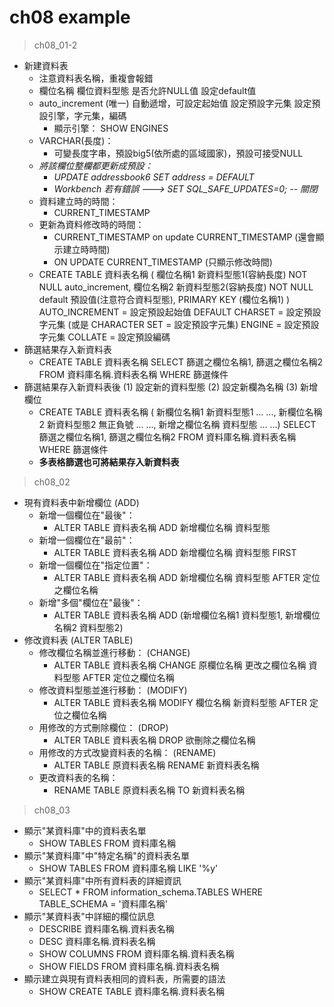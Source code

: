 # ch08 example

> ch08_01-2
- 新建資料表
    - 注意資料表名稱，重複會報錯
    - 欄位名稱  欄位資料型態  是否允許NULL值  設定default值 
    - auto_increment (唯一) 自動遞增，可設定起始值
      設定預設字元集
      設定預設引擎，字元集，編碼 
        - 顯示引擎： SHOW ENGINES
    - VARCHAR(長度)：
        - 可變長度字串，預設big5(依所處的區域國家)，預設可接受NULL
    - *將該欄位整欄都更新成預設：*
        - *UPDATE addressbook6 SET address = DEFAULT*
        - *Workbench 若有錯誤 ---> SET SQL_SAFE_UPDATES=0; -- 關閉*
    - 資料建立時的時間：
        - CURRENT_TIMESTAMP
    - 更新為資料修改時的時間：
        - CURRENT_TIMESTAMP on update CURRENT_TIMESTAMP (還會顯示建立時時間)
        - ON UPDATE CURRENT_TIMESTAMP (只顯示修改時間)
    - CREATE TABLE 資料表名稱 (
      欄位名稱1 新資料型態1(容納長度) NOT NULL auto_increment,
      欄位名稱2 新資料型態2(容納長度) NOT NULL default 預設值(注意符合資料型態),
      PRIMARY KEY  (欄位名稱1)
      ) AUTO_INCREMENT = 設定預設起始值 
        DEFAULT CHARSET = 設定預設字元集 (或是 CHARACTER SET = 設定預設字元集)
        ENGINE = 設定預設字元集
        COLLATE = 設定預設編碼
- 篩選結果存入新資料表
    - CREATE TABLE 資料表名稱
      SELECT 篩選之欄位名稱1, 篩選之欄位名稱2
      FROM   資料庫名稱.資料表名稱
      WHERE  篩選條件
- 篩選結果存入新資料表後 (1) 設定新的資料型態 (2) 設定新欄為名稱 (3) 新增欄位
    - CREATE TABLE 資料表名稱 (
        新欄位名稱1 新資料型態1 ... ...,
        新欄位名稱2 新資料型態2 無正負號  ... ...,
        新增之欄位名稱 資料型態 ... ...)
      SELECT 篩選之欄位名稱1, 篩選之欄位名稱2
      FROM   資料庫名稱.資料表名稱
      WHERE  篩選條件
    - **多表格篩選也可將結果存入新資料表**
> ch08_02
- 現有資料表中新增欄位 (ADD)
    - 新增一個欄位在"最後"：
        - ALTER TABLE 資料表名稱 ADD 新增欄位名稱 資料型態
    - 新增一個欄位在"最前"：
        - ALTER TABLE 資料表名稱 ADD 新增欄位名稱 資料型態 FIRST
    - 新增一個欄位在"指定位置"：
        - ALTER TABLE 資料表名稱 ADD 新增欄位名稱 資料型態 AFTER 定位之欄位名稱
    - 新增"多個"欄位在"最後"：
        - ALTER TABLE 資料表名稱 ADD (新增欄位名稱1 資料型態1, 新增欄位名稱2 資料型態2)
- 修改資料表 (ALTER TABLE)
    - 修改欄位名稱並進行移動： (CHANGE)
        - ALTER TABLE 資料表名稱 CHANGE 原欄位名稱 更改之欄位名稱 資料型態 AFTER 定位之欄位名稱
    - 修改資料型態並進行移動： (MODIFY)
        - ALTER TABLE 資料表名稱 MODIFY 欄位名稱 新資料型態 AFTER 定位之欄位名稱
    - 用修改的方式刪除欄位： (DROP)
        - ALTER TABLE 資料表名稱 DROP 欲刪除之欄位名稱
    - 用修改的方式改變資料表的名稱： (RENAME)
        - ALTER TABLE 原資料表名稱 RENAME 新資料表名稱
    - 更改資料表的名稱：
        - RENAME TABLE 原資料表名稱 TO 新資料表名稱
> ch08_03
- 顯示"某資料庫"中的資料表名單
    - SHOW TABLES FROM 資料庫名稱
- 顯示"某資料庫"中"特定名稱"的資料表名單
    - SHOW TABLES FROM 資料庫名稱 LIKE '%y'
- 顯示"某資料庫"中所有資料表的詳細資訊
    - SELECT *
      FROM   information_schema.TABLES
      WHERE  TABLE_SCHEMA = '資料庫名稱'
- 顯示"某資料表"中詳細的欄位訊息
    - DESCRIBE 資料庫名稱.資料表名稱
    - DESC 資料庫名稱.資料表名稱
    - SHOW COLUMNS FROM 資料庫名稱.資料表名稱
    - SHOW FIELDS FROM 資料庫名稱.資料表名稱
- 顯示建立與現有資料表相同的資料表，所需要的語法
    - SHOW CREATE TABLE 資料庫名稱.資料表名稱
